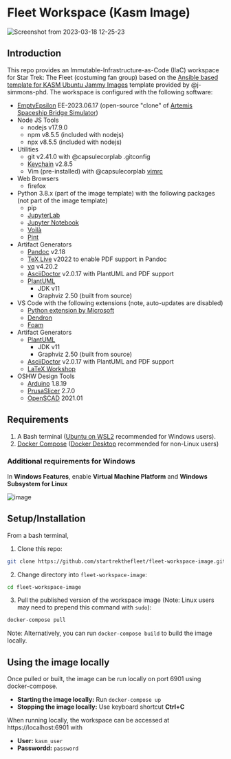 # Fleet Workspace (Kasm Image)

![Screenshot from 2023-03-18 12-25-23](https://user-images.githubusercontent.com/14095576/226132866-497d2a5c-17b3-4e4e-b971-9aec492841c6.png)

## Introduction

This repo provides an Immutable-Infrastructure-as-Code (IIaC) workspace for Star Trek: The Fleet (costuming fan group) based on the [Ansible based template for KASM Ubuntu Jammy Images](https://hub.docker.com/r/kasmweb/core-ubuntu-jammy) template provided by @j-simmons-phd.  The workspace is configured with the following software:

- [EmptyEpsilon](https://www.artemisspaceshipbridge.com) EE-2023.06.17 (open-source "clone" of [Artemis Spaceship Bridge Simulator](https://www.artemisspaceshipbridge.com))
- Node JS Tools
    - nodejs v17.9.0
    - npm v8.5.5 (included with nodejs)
    - npx v8.5.5 (included with nodejs)
- Utilities
    - git v2.41.0 with @capsulecorplab .gitconfig
    - [Keychain](https://www.funtoo.org/Keychain) v2.8.5
    - Vim (pre-installed) with @capsulecorplab [vimrc](https://gist.github.com/capsulecorplab/495058e7a57ed8adaed3c40c80d09739#file-vimrc)
- Web Browsers
    - firefox
- Python 3.8.x (part of the image template) with the following packages (not part of the image template)
    - pip
    - [JupyterLab](https://jupyter.org/)
    - [Jupyter Notebook](https://jupyter.org/)
    - [Voilà](https://voila.readthedocs.io/en/stable/index.html)
    - [Pint](https://pint.readthedocs.io/en/stable/)
- Artifact Generators
    - [Pandoc](https://pandoc.org/) v2.18
    - [TeX Live](https://www.tug.org/texlive/) v2022 to enable PDF support in Pandoc
    - [yq](https://mikefarah.gitbook.io/yq/) v4.20.2
    - [AsciiDoctor](https://asciidoctor.org/) v2.0.17 with PlantUML and PDF support
    - [PlantUML](https://plantuml.com/)
        - JDK v11
        - Graphviz 2.50 (built from source)
- VS Code with the following extensions (note, auto-updates are disabled)
    - [Python extension by Microsoft](https://marketplace.visualstudio.com/items?itemName=ms-python.python)
    - [Dendron](https://marketplace.visualstudio.com/items?itemName=dendron.dendron)
    - [Foam](https://marketplace.visualstudio.com/items?itemName=foam.foam-vscode)
- Artifact Generators
    - [PlantUML](https://plantuml.com/)
        - JDK v11
        - Graphviz 2.50 (built from source)
    - [AsciiDoctor](https://asciidoctor.org/) v2.0.17 with PlantUML and PDF support
    - [LaTeX Workshop](https://marketplace.visualstudio.com/items?itemName=James-Yu.latex-workshop)
- OSHW Design Tools
    - [Arduino](https://wiki-content.arduino.cc/en/software) 1.8.19
    - [PrusaSlicer](https://www.prusa3d.com/page/prusaslicer_424/) 2.7.0
    - [OpenSCAD](https://openscad.org/) 2021.01

## Requirements

1. A Bash terminal ([Ubuntu on WSL2](https://ubuntu.com/tutorials/install-ubuntu-on-wsl2-on-windows-11-with-gui-support#2-install-wsl) recommended for Windows users).
2. [Docker Compose](https://docs.docker.com/compose/install/) ([Docker Desktop](https://docs.docker.com/desktop/) recommended for non-Linux users)

### Additional requirements for Windows

In **Windows Features**, enable **Virtual Machine Platform** and **Windows Subsystem for Linux**

![image](https://user-images.githubusercontent.com/14095576/226184350-2b45b23b-551f-4aee-b5c9-391a20518666.png)

## Setup/Installation

From a bash terminal,

1. Clone this repo:

```bash
git clone https://github.com/startrekthefleet/fleet-workspace-image.git
```

2. Change directory into `fleet-workspace-image`:

```bash
cd fleet-workspace-image
```

3. Pull the published version of the workspace image (Note: Linux users may need to prepend this command with `sudo`):

```bash
docker-compose pull
```

Note: Alternatively, you can run `docker-compose build` to build the image locally.

## Using the image locally

Once pulled or built, the image can be run locally on port 6901 using docker-compose.

- **Starting the image locally:** Run `docker-compose up`
- **Stopping the image locally:** Use keyboard shortcut **Ctrl+C**

When running locally, the workspace can be accessed at https://localhost:6901 with
- **User:** `kasm_user`
- **Passwordd:** `password`
